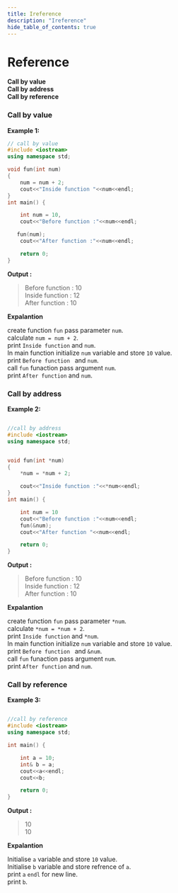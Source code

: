 ```yaml
---
title: Ireference
description: "Ireference"
hide_table_of_contents: true
---
```


# Reference

**Call by value**<br/>
**Call by address**<br/>
**Call by reference**<br/>

### Call by value

**Example 1:**

```cpp showLineNumbers = "true"
// call by value
#include <iostream>
using namespace std;

void fun(int num)
{
    num = num + 2;
    cout<<"Inside function "<<num<<endl;
}
int main() {

    int num = 10,
    cout<<"Before function :"<<num<<endl;

   fun(num);
    cout<<"After function :"<<num<<endl;

    return 0;
}

```

**Output :**

> Before function : 10<br/>
> Inside function : 12<br/>
> After function : 10

**Expalantion**

create function `fun` pass parameter `num`.<br/>
calculate `num = num + 2`.<br/>
print `Inside function` and `num`.<br/>
In main function initialize `num` variable and store `10` value.<br/>
print `Before function ` and `num`.<br/>
call `fun` funaction pass argument `num`.<br/>
print `After function` and `num`.<br/>

### Call by address

**Example 2:**

```cpp showLineNumbers = "true"

//call by address
#include <iostream>
using namespace std;


void fun(int *num)
{
    *num = *num + 2;

    cout<<"Inside function :"<<*num<<endl;
}
int main() {

    int num = 10
    cout<<"Before function :"<<num<<endl;
    fun(&num);
    cout<<"After function "<<num<<endl;

    return 0;
}
```

**Output :**

> Before function : 10<br/>
> Inside function : 12<br/>
> After function : 10

**Expalantion**

create function `fun` pass parameter `*num`.<br/>
calculate `*num = *num + 2`.<br/>
print `Inside function` and `*num`.<br/>
In main function initialize `num` variable and store `10` value.<br/>
print `Before function ` and `&num`.<br/>
call `fun` funaction pass argument `num`.<br/>
print `After function` and `num`.<br/>

### Call by reference

**Example 3:**

```cpp showLineNumbers = "true"

//call by reference
#include <iostream>
using namespace std;

int main() {

    int a = 10;
    int& b = a;
    cout<<a<<endl;
    cout<<b;

    return 0;
}
```

**Output :**

> 10<br/>
> 10<br/>

**Expalantion**

Initialise `a` variable and store `10` value. <br/>
Initialise `b` variable and store refrence of `a`.<br/>
print `a` `endl` for new line.<br/>
print `b`.
